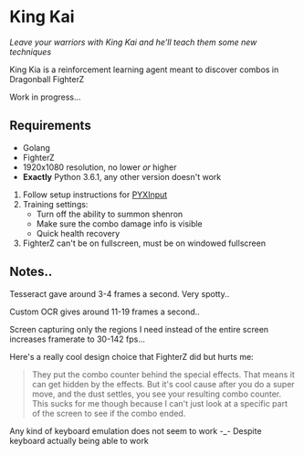 # King Kai

*Leave your warriors with King Kai and he'll teach them some new techniques*

King Kia is a reinforcement learning agent meant to discover combos in Dragonball FighterZ

Work in progress...

## Requirements

 * Golang
 * FighterZ
 * 1920x1080 resolution, no lower *or* higher
 * **Exactly** Python 3.6.1, any other version doesn't work

 1. Follow setup instructions for [PYXInput](https://github.com/bayangan1991/PYXInput)
 2. Training settings:
    * Turn off the ability to summon shenron
    * Make sure the combo damage info is visible
    * Quick health recovery
 3. FighterZ can't be on fullscreen, must be on windowed fullscreen

## Notes..

Tesseract gave around 3-4 frames a second. Very spotty..

Custom OCR gives around 11-19 frames a second..

Screen capturing only the regions I need instead of the entire screen increases framerate to 30-142 fps...

Here's a really cool design choice that FighterZ did but hurts me:

> They put the combo counter behind the special effects. That means it can get hidden by the effects. But it's cool cause after you do a super move, and the dust settles, you see your resulting combo counter. This sucks for me though because I can't just look at a specific part of the screen to see if the combo ended.

Any kind of keyboard emulation does not seem to work -_- Despite keyboard actually being able to work


